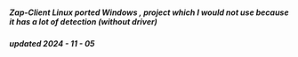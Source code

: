 ##### Zap-Client Linux ported Windows , project which I would not use because it has a lot of detection (without driver)
##### updated 2024 - 11 - 05
